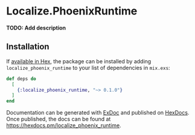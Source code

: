 # Localize.PhoenixRuntime

**TODO: Add description**

## Installation

If [available in Hex](https://hex.pm/docs/publish), the package can be installed
by adding `localize_phoenix_runtime` to your list of dependencies in `mix.exs`:

```elixir
def deps do
  [
    {:localize_phoenix_runtime, "~> 0.1.0"}
  ]
end
```

Documentation can be generated with [ExDoc](https://github.com/elixir-lang/ex_doc)
and published on [HexDocs](https://hexdocs.pm). Once published, the docs can
be found at <https://hexdocs.pm/localize_phoenix_runtime>.

